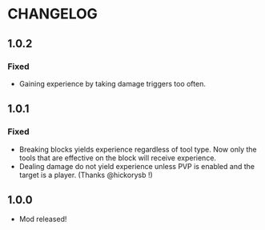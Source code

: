 # CHANGELOG
## 1.0.2
### Fixed
- Gaining experience by taking damage triggers too often.
## 1.0.1
### Fixed
- Breaking blocks yields experience regardless of tool type. Now only the tools that are effective on the block will receive experience.
- Dealing damage do not yield experience unless PVP is enabled and the target is a player. (Thanks @hickorysb !) 
## 1.0.0
- Mod released!